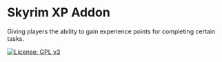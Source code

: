 # Skyrim XP Addon
Giving players the ability to gain experience points for completing certain tasks.

[![License: GPL v3](https://img.shields.io/badge/License-GPL%20v3-blue.svg)](http://www.gnu.org/licenses/gpl-3.0)
